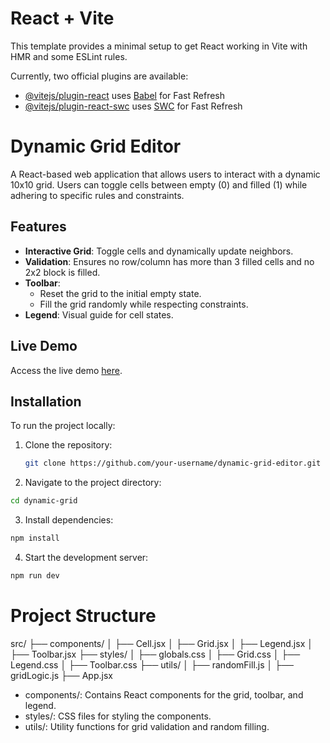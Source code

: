 # React + Vite

This template provides a minimal setup to get React working in Vite with HMR and some ESLint rules.

Currently, two official plugins are available:

- [@vitejs/plugin-react](https://github.com/vitejs/vite-plugin-react/blob/main/packages/plugin-react/README.md) uses [Babel](https://babeljs.io/) for Fast Refresh
- [@vitejs/plugin-react-swc](https://github.com/vitejs/vite-plugin-react-swc) uses [SWC](https://swc.rs/) for Fast Refresh


# Dynamic Grid Editor

A React-based web application that allows users to interact with a dynamic 10x10 grid. Users can toggle cells between empty (0) and filled (1) while adhering to specific rules and constraints.

## Features

- **Interactive Grid**: Toggle cells and dynamically update neighbors.
- **Validation**: Ensures no row/column has more than 3 filled cells and no 2x2 block is filled.
- **Toolbar**:
  - Reset the grid to the initial empty state.
  - Fill the grid randomly while respecting constraints.
- **Legend**: Visual guide for cell states.

## Live Demo

Access the live demo [here](dynamic-grid-editor-cpvmiykr5-mriduls-projects-1b294574.vercel.app).

## Installation

To run the project locally:

1. Clone the repository:
   ```bash
   git clone https://github.com/your-username/dynamic-grid-editor.git
   ```

2. Navigate to the project directory:
``` bash
cd dynamic-grid
```

3. Install dependencies:
``` bash
npm install
```

4. Start the development server:
``` bash
npm run dev
```

# Project Structure
src/
├── components/
│   ├── Cell.jsx
│   ├── Grid.jsx
│   ├── Legend.jsx
│   ├── Toolbar.jsx
├── styles/
│   ├── globals.css
│   ├── Grid.css
│   ├── Legend.css
│   ├── Toolbar.css
├── utils/
│   ├── randomFill.js
│   ├── gridLogic.js
├── App.jsx


* components/: Contains React components for the grid, toolbar, and legend.
* styles/: CSS files for styling the components.
* utils/: Utility functions for grid validation and random filling.

